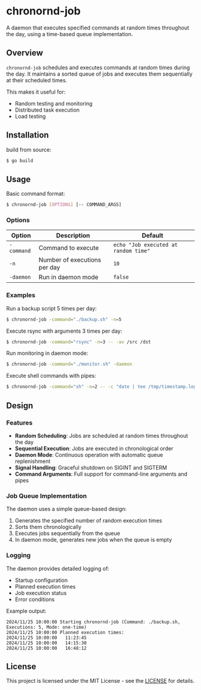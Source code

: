 # chronornd-job

A daemon that executes specified commands at random times throughout the day, using a time-based queue implementation.

## Overview

`chronornd-job` schedules and executes commands at random times during the day. It maintains a sorted queue of jobs and executes them sequentially at their scheduled times.

This makes it useful for:

- Random testing and monitoring
- Distributed task execution
- Load testing

## Installation

build from source:

```bash
$ go build
```

## Usage

Basic command format:

```bash
$ chronornd-job [OPTIONS] [-- COMMAND_ARGS]
```

### Options

| Option     | Description                  | Default                              |
|------------|------------------------------|--------------------------------------|
| `-command` | Command to execute           | `echo "Job executed at random time"` |
| `-n`       | Number of executions per day | `10`                                 |
| `-daemon`  | Run in daemon mode           | `false`                              |

### Examples

Run a backup script 5 times per day:

```bash
$ chronornd-job -command="./backup.sh" -n=5
```

Execute rsync with arguments 3 times per day:

```bash
$ chronornd-job -command="rsync" -n=3 -- -av /src /dst
```

Run monitoring in daemon mode:

```bash
$ chronornd-job -command="./monitor.sh" -daemon
```

Execute shell commands with pipes:

```bash
$ chronornd-job -command="sh" -n=2 -- -c "date | tee /tmp/timestamp.log"
```

## Design

### Features

- **Random Scheduling**: Jobs are scheduled at random times throughout the day
- **Sequential Execution**: Jobs are executed in chronological order
- **Daemon Mode**: Continuous operation with automatic queue replenishment
- **Signal Handling**: Graceful shutdown on SIGINT and SIGTERM
- **Command Arguments**: Full support for command-line arguments and pipes

### Job Queue Implementation

The daemon uses a simple queue-based design:

1. Generates the specified number of random execution times
2. Sorts them chronologically
3. Executes jobs sequentially from the queue
4. In daemon mode, generates new jobs when the queue is empty

### Logging

The daemon provides detailed logging of:

- Startup configuration
- Planned execution times
- Job execution status
- Error conditions

Example output:

```
2024/11/25 10:00:00 Starting chronornd-job (Command: ./backup.sh, Executions: 5, Mode: one-time)
2024/11/25 10:00:00 Planned execution times:
2024/11/25 10:00:00   11:23:45
2024/11/25 10:00:00   14:15:30
2024/11/25 10:00:00   16:48:12
```

## License

This project is licensed under the MIT License - see the [LICENSE](https://opensource.org/license/mit) for details.
